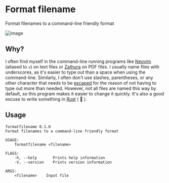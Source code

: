 # Format filename
Format filenames to a command-line friendly format

![image](https://github.com/JakeRoggenbuck/format-filename/assets/35516367/02a60dc3-a694-4dd4-8976-d269940727c9)

## Why?
I often find myself in the command-line running programs like [Neovim](https://neovim.io/) (aliased to `v`) on text files or [Zathura](https://github.com/pwmt/zathura) on PDF files.
I usually name files with underscores, as it's easier to type out than a space when using the command-line. Similarly, I often don't use slashes, parentheses, or any other character that needs to be [excaped](https://en.wikipedia.org/wiki/Escape_character) for the reason of not having to type out more than needed. However, not all files are named this way by default, so this program makes it easier to change it quickly. It's also a good excuse to write something in [Rust](https://www.rust-lang.org/) ( :crab: ).

## Usage

```
formatfilename 0.1.0
Format filenames to a command-line friendly format

USAGE:
    formatfilename <filename>

FLAGS:
    -h, --help       Prints help information
    -V, --version    Prints version information

ARGS:
    <filename>    Input file
```
